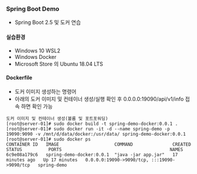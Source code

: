 ### Spring Boot Demo
- Spring Boot 2.5 및 도커 연습

#### 실습환경
- Windows 10 WSL2 
- Windows Docker
- Microsoft Store 의 Ubuntu 18.04 LTS 

#### Dockerfile
- 도커 이미지 생성하는 명령어
- 아래의 도커 이미지 및 컨테이너 생성/실행 확인 후 0.0.0.0:19090/api/v1/info 접속 하면 확인 가능

```
도커 이미지 및 컨테이너 생성(볼륨 및 포트포워딩)
[root@server-01]# sudo docker build -t spring-demo-docker:0.0.1 .
[root@server-01]# sudo docker run -it -d --name spring-demo -p 19090:9090 -v /mnt/d/data/docker:/usr/data/ spring-demo-docker:0.0.1
[root@server-01]# sudo docker ps
CONTAINER ID   IMAGE                     COMMAND               CREATED          STATUS          PORTS                                         NAMES
6c9e08a179c6   spring-demo-docker:0.0.1  "java -jar app.jar"   17 minutes ago   Up 17 minutes   0.0.0.0:19090->9090/tcp, :::19090->9090/tcp   spring-demo
```